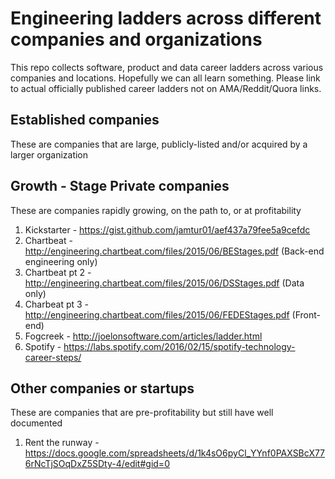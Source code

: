 # Engineering ladders across different companies and organizations
This repo collects software, product and data career ladders across various companies and locations. Hopefully we can all learn something. Please link to actual officially published career ladders not on AMA/Reddit/Quora links.

## Established companies
These are companies that are large, publicly-listed and/or acquired by a larger organization

## Growth - Stage Private companies
These are companies rapidly growing, on the path to, or at profitability
1. Kickstarter - https://gist.github.com/jamtur01/aef437a79fee5a9cefdc
2. Chartbeat -  http://engineering.chartbeat.com/files/2015/06/BEStages.pdf (Back-end engineering only)
3. Chartbeat pt 2 - http://engineering.chartbeat.com/files/2015/06/DSStages.pdf (Data only)
4. Charbeat pt 3 - http://engineering.chartbeat.com/files/2015/06/FEDEStages.pdf (Front-end)
5. Fogcreek - http://joelonsoftware.com/articles/ladder.html
6. Spotify - https://labs.spotify.com/2016/02/15/spotify-technology-career-steps/


## Other companies or startups
These are companies that are pre-profitability but still have well documented 
1. Rent the runway - https://docs.google.com/spreadsheets/d/1k4sO6pyCl_YYnf0PAXSBcX776rNcTjSOqDxZ5SDty-4/edit#gid=0
 



